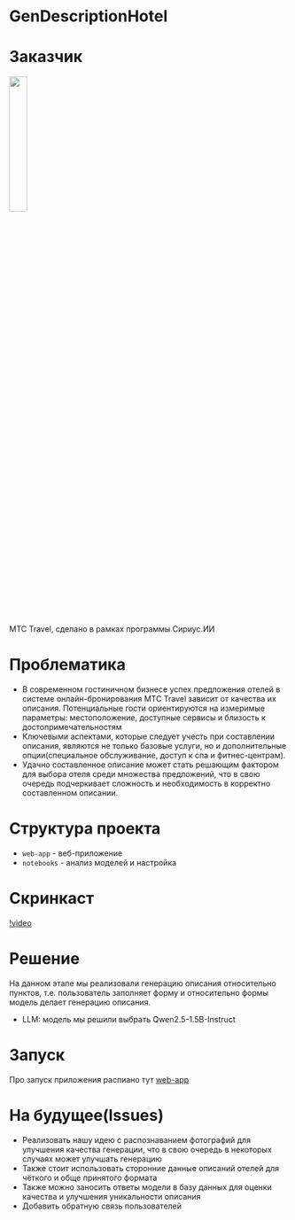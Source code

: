 # GenDescriptionHotel

# Заказчик

<img style="width: 25%; height: auto;" src='https://github.com/user-attachments/assets/6469610a-5437-4ed8-8318-96fc403cd75d'>

MTC Travel, сделано в рамках программы Сириус.ИИ

# Проблематика

- В современном гостиничном бизнесе успех предложения отелей в системе онлайн-бронирования МТС Travel зависит от качества их описания. Потенциальные гости ориентируются на измеримые параметры: местоположение, доступные сервисы и близость к достопримечательностям
- Ключевыми аспектами, которые следует учесть при составлении описания, являются не только базовые услуги, но и дополнительные опции(специальное обслуживание, доступ к спа и фитнес-центрам).
- Удачно составленное описание может стать решающим фактором для выбора отеля среди множества предложений, что в свою очередь подчеркивает сложность и необходимость в корректно составленном описании.

# Структура проекта

- ```web-app``` - веб-приложение
- ```notebooks``` - анализ моделей и настройка

# Скринкаст

[!video](https://github.com/user-attachments/assets/d67e7e11-ba93-4841-8723-9da0c3361fae)


# Решение

На данном этапе мы реализовали генерацию описания относительно пунктов, т.е. пользователь заполняет форму и относительно формы модель делает генерацию описания.
- LLM: модель мы решили выбрать Qwen2.5-1.5B-Instruct

# Запуск

Про запуск приложения распиано тут [web-app](https://github.com/NSO-Clio/GenDescriptionHotel/tree/main/web-app)

# На будущее(Issues)

- Реализовать нашу идею с распознаванием фотографий для улучшения качества генерации, что в свою очередь в некоторых случаях может улучшать генерацию
- Также стоит использовать сторонние данные описаний отелей для чёткого и обще принятого формата
- Также можно заносить ответы модели в базу данных для оценки качества и улучшения уникальности описания
- Добавить обратную связь пользователей
